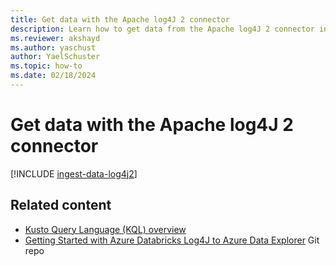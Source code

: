 ```yaml
---
title: Get data with the Apache log4J 2 connector
description: Learn how to get data from the Apache log4J 2 connector in a KQL database in Real-Time Analytics.
ms.reviewer: akshayd
ms.author: yaschust
author: YaelSchuster
ms.topic: how-to
ms.date: 02/18/2024
---
```

# Get data with the Apache log4J 2 connector

[!INCLUDE [ingest-data-log4j2](~/../kusto-repo/data-explorer/includes/cross-repo/ingest-data-log4j2.md)]

## Related content

* [Kusto Query Language (KQL) overview](/azure/data-explorer/kusto/query/index)
* [Getting Started with Azure Databricks Log4J to Azure Data Explorer](https://github.com/Azure/azure-kusto-log4j/tree/master/samples-azure-databricks) Git repo